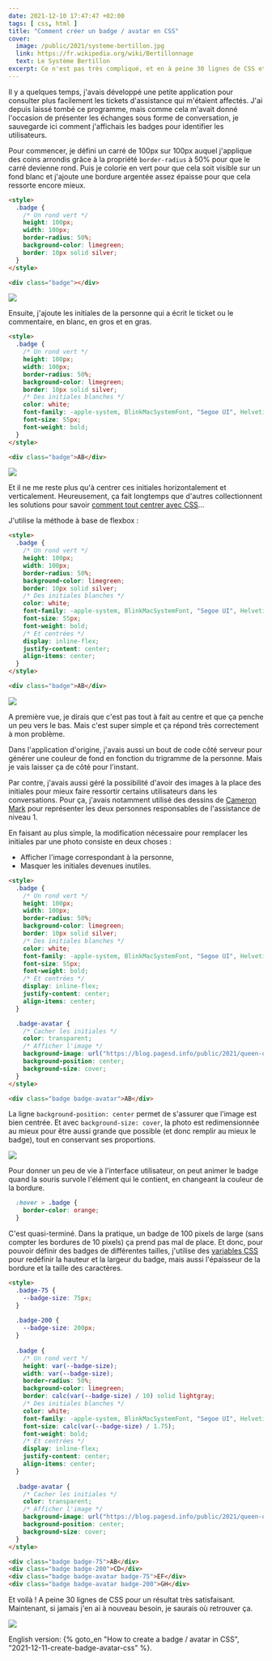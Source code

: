 ```yaml
---
date: 2021-12-10 17:47:47 +02:00
tags: [ css, html ]
title: "Comment créer un badge / avatar en CSS"
cover:
  image: /public/2021/systeme-bertillon.jpg
  link: https://fr.wikipedia.org/wiki/Bertillonnage
  text: Le Système Bertillon
excerpt: Ce n'est pas très compliqué, et en à peine 30 lignes de CSS et une pincée de flexbox on peut afficher des badges ou des avatars très corrects.
---
```


Il y a quelques temps, j'avais développé une petite application pour consulter plus facilement les tickets d'assistance qui m'étaient affectés. J'ai depuis laissé tombé ce programme, mais comme cela m'avait donné l'occasion de présenter les échanges sous forme de conversation, je sauvegarde ici comment j'affichais les badges pour identifier les utilisateurs.

Pour commencer, je défini un carré de 100px sur 100px auquel j'applique des coins arrondis grâce à la propriété `border-radius` à 50% pour que le carré devienne rond. Puis je colorie en vert pour que cela soit visible sur un fond blanc et j'ajoute une bordure argentée assez épaisse pour que cela ressorte encore mieux.

```html
<style>
  .badge {
    /* Un rond vert */
    height: 100px;
    width: 100px;
    border-radius: 50%;
    background-color: limegreen;
    border: 10px solid silver;
  }
</style>

<div class="badge"></div>
```

![](/public/2021/badge-01.png)

Ensuite, j'ajoute les initiales de la personne qui a écrit le ticket ou le commentaire, en blanc, en gros et en gras.

```html
<style>
  .badge {
    /* Un rond vert */
    height: 100px;
    width: 100px;
    border-radius: 50%;
    background-color: limegreen;
    border: 10px solid silver;
    /* Des initiales blanches */
    color: white;
    font-family: -apple-system, BlinkMacSystemFont, "Segoe UI", Helvetica, Arial, sans-serif;
    font-size: 55px;
    font-weight: bold;
  }
</style>

<div class="badge">AB</div>
```

![](/public/2021/badge-02.png)

Et il ne me reste plus qu'à centrer ces initiales horizontalement et verticalement. Heureusement, ça fait longtemps que d'autres collectionnent les solutions pour savoir [comment tout centrer avec CSS](https://css-tricks.com/centering-css-complete-guide/)...

J'utilise la méthode à base de flexbox :

```html
<style>
  .badge {
    /* Un rond vert */
    height: 100px;
    width: 100px;
    border-radius: 50%;
    background-color: limegreen;
    border: 10px solid silver;
    /* Des initiales blanches */
    color: white;
    font-family: -apple-system, BlinkMacSystemFont, "Segoe UI", Helvetica, Arial, sans-serif;
    font-size: 55px;
    font-weight: bold;
    /* Et centrées */
    display: inline-flex;
    justify-content: center;
    align-items: center;
  }
</style>

<div class="badge">AB</div>
```

![](/public/2021/badge-03.png)

A première vue, je dirais que c'est pas tout à fait au centre et que ça penche un peu vers le bas. Mais c'est super simple et ça répond très correctement à mon problème.

Dans l'application d'origine, j'avais aussi un bout de code côté serveur pour générer une couleur de fond en fonction du trigramme de la personne. Mais je vais laisser ça de côté pour l'instant.

Par contre, j'avais aussi géré la possibilité d'avoir des images à la place des initiales pour mieux faire ressortir certains utilisateurs dans les conversations. Pour ça, j'avais notamment utilisé des dessins de [Cameron Mark](https://www.instagram.com/cameronmarkart/) pour représenter les deux personnes responsables de l'assistance de niveau 1.

En faisant au plus simple, la modification nécessaire pour remplacer les initiales par une photo consiste en deux choses :

* Afficher l'image correspondant à la personne,
* Masquer les initiales devenues inutiles.

```html
<style>
  .badge {
    /* Un rond vert */
    height: 100px;
    width: 100px;
    border-radius: 50%;
    background-color: limegreen;
    border: 10px solid silver;
    /* Des initiales blanches */
    color: white;
    font-family: -apple-system, BlinkMacSystemFont, "Segoe UI", Helvetica, Arial, sans-serif;
    font-size: 55px;
    font-weight: bold;
    /* Et centrées */
    display: inline-flex;
    justify-content: center;
    align-items: center;
  }

  .badge-avatar {
    /* Cacher les initiales */
    color: transparent;
    /* Afficher l'image */
    background-image: url("https://blog.pagesd.info/public/2021/queen-of-hearts.jpg");
    background-position: center;
    background-size: cover;
  }
</style>

<div class="badge badge-avatar">AB</div>
```

La ligne `background-position: center` permet de s'assurer que l'image est bien centrée. Et avec `background-size: cover`, la photo est redimensionnée au mieux pour être aussi grande que possible (et donc remplir au mieux le badge), tout en conservant ses proportions. 

![](/public/2021/badge-04.png)

Pour donner un peu de vie à l'interface utilisateur, on peut animer le badge quand la souris survole l'élément qui le contient, en changeant la couleur de la bordure.

```css
  :hover > .badge {
    border-color: orange;
  }
```

C'est quasi-terminé. Dans la pratique, un badge de 100 pixels de large (sans compter les bordures de 10 pixels) ça prend pas mal de place. Et donc, pour pouvoir définir des badges de différentes tailles, j'utilise des [variables CSS](https://developer.mozilla.org/fr/docs/Web/CSS/Using_CSS_custom_properties) pour redéfinir la hauteur et la largeur du badge, mais aussi l'épaisseur de la bordure et la taille des caractères.

```html
<style>
  .badge-75 {
    --badge-size: 75px;
  }
  
  .badge-200 {
    --badge-size: 200px;
  }
  
  .badge {
    /* Un rond vert */
    height: var(--badge-size);
    width: var(--badge-size);
    border-radius: 50%;
    background-color: limegreen;
    border: calc(var(--badge-size) / 10) solid lightgray;
    /* Des initiales blanches */
    color: white;
    font-family: -apple-system, BlinkMacSystemFont, "Segoe UI", Helvetica, Arial, sans-serif;
    font-size: calc(var(--badge-size) / 1.75);
    font-weight: bold;
    /* Et centrées */
    display: inline-flex;
    justify-content: center;
    align-items: center;
  }
  
  .badge-avatar {
    /* Cacher les initiales */
    color: transparent;
    /* Afficher l'image */
    background-image: url("https://blog.pagesd.info/public/2021/queen-of-hearts.jpg");
    background-position: center;
    background-size: cover;
  }
</style>

<div class="badge badge-75">AB</div>
<div class="badge badge-200">CD</div>
<div class="badge badge-avatar badge-75">EF</div>
<div class="badge badge-avatar badge-200">GH</div>
```

Et voilà ! A peine 30 lignes de CSS pour un résultat très satisfaisant. Maintenant, si jamais j'en ai à nouveau besoin, je saurais où retrouver ça.

![](/public/2021/badge-05.png)

<div class="encart">

English version: {% goto_en "How to create a badge / avatar in CSS", "2021-12-11-create-badge-avatar-css" %}.

</div>
